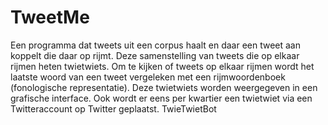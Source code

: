 # TweetMe

Een programma dat tweets uit een corpus haalt en daar een tweet aan koppelt die daar op rijmt.
Deze samenstelling van tweets die op elkaar rijmen heten twietwiets.
Om te kijken of tweets op elkaar rijmen wordt het laatste woord van een tweet 
vergeleken met een rijmwoordenboek (fonologische representatie).
Deze twietwiets worden weergegeven in een grafische interface.
Ook wordt er eens per kwartier een twietwiet via een Twitteraccount op Twitter geplaatst. TwieTwietBot
